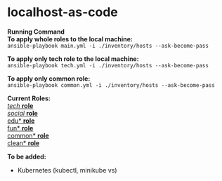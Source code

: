 # localhost-as-code

**Running Command**  
**To apply whole roles to the local machine:**   
`ansible-playbook main.yml -i ./inventory/hosts --ask-become-pass`   

**To apply only tech role to the local machine:**   
`ansible-playbook tech.yml -i ./inventory/hosts --ask-become-pass`   

**To apply only common role:**  
`ansible-playbook common.yml -i ./inventory/hosts --ask-become-pass`    

**Current Roles:**  
[*tech* **role**](https://github.com/serhhatsari/localhost-as-code/tree/master/roles/tech)   
[*social* **role**](https://github.com/serhhatsari/localhost-as-code/tree/master/roles/social)    
[edu* **role**](https://github.com/serhhatsari/localhost-as-code/tree/master/roles/edu)  
[fun* **role**](https://github.com/serhhatsari/localhost-as-code/tree/master/roles/fun)  
[common* **role**](https://github.com/serhhatsari/localhost-as-code/tree/master/roles/common)   
[clean* **role**](https://github.com/serhhatsari/localhost-as-code/tree/master/roles/clean)   

**To be added:**    
- Kubernetes (kubectl, minikube vs)   
